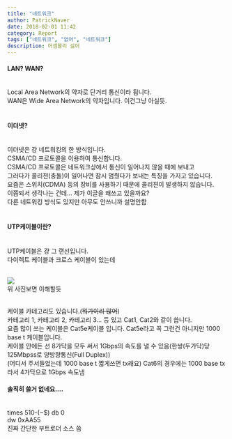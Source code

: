 ```yaml
---
title: "네트워크"
author: PatrickNaver
date: 2018-02-01 11:42
category: Report
tags: ["네트워크", "없어", "네트워크"]
description: 어셈블리 싫어
---
```


#### LAN? WAN?<br><br>

Local Area Network의 약자로 단거리 통신이라 됩니다.<br>
WAN은 Wide Area Network의 약자입니다. 이건그냥 아실듯.<br><br>

#### 이더넷? <br><br>

이더넷은 걍 네트워킹의 한 방식입니다.<br>
CSMA/CD 프로토콜을 이용하여 통신합니다.<br>
CSMA/CD 프로토콜은 네트워크상에서 통신이 일어나지 않을 때에 보내고<br>
그러다가 콜리젼(충돌)이 일어나면 잠시 멈췄다가 보내는 특징을 가지고 있습니다.<br>
요즘은 스위치(CDMA) 등의 장비를 사용하기 때문에 콜리젼이 발생하지 않습니다.</br>
이쯤되서 생각나는 건데... 제가 이글을 왜쓰고 있을까요?<br>
다른 네트워킹 방식도 있지만 아무도 안쓰니까 설명안함<br><br>

#### UTP케이블이란?<br><br>

UTP케이블은 걍 그 랜선입니다.<br>
다이렉트 케이블과 크로스 케이블이 있는데<br><br>

<img src="http://blogfiles11.naver.net/20151209_180/wun2003_1449665913446uojzX_JPEG/DirectCrossCable.jpg"><br>
위 사진보면 이해할듯<br><br>

케이블 카테고리도 있습니다.(<del>뭐가이리 많어</del>)<br>
카테고리 1, 카테고리 2, 카테고리 3...  등 있고 Cat1, Cat2와 같이 씁니다.<br>
요즘 많이 쓰는 케이블은 Cat5e케이블 입니다. Cat5e라고 꼭 그런건 아니지만 1000 base t 케이블입니다.<br>
케이블 안에든 선 8가닥을 모두 써서 1Gbps의 속도를 낼 수 있음(한쌍(두가닥)당 125Mbpss로 양방향통신(Full Duplex))<br>
(어디서 주서들었는데 1000 base t 짧게쓰면 tx래요)
Cat6의 경우에는 1000 base tx라서 4가닥으로 1Gbps 속도냄

#### 솔직히 쓸거 없네요....<br><br>

times 510-($-$$) db 0<br>
dw 0xAA55 <br>
진짜 간단한 부트로더 소스 씀
